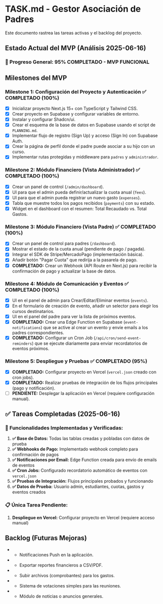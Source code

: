 
# TASK.md - Gestor Asociación de Padres

Este documento rastrea las tareas activas y el backlog del proyecto.

## Estado Actual del MVP (Análisis 2025-06-16)

### 🎉 Progreso General: 95% COMPLETADO - MVP FUNCIONAL

## Milestones del MVP

### Milestone 1: Configuración del Proyecto y Autenticación ✅ COMPLETADO (100%)
*   [x] Inicializar proyecto Next.js 15+ con TypeScript y Tailwind CSS.
*   [x] Crear proyecto en Supabase y configurar variables de entorno.
*   [x] Instalar y configurar Shadcn/ui.
*   [x] Crear el esquema de la base de datos en Supabase usando el script de `PLANNING.md`.
*   [x] Implementar flujo de registro (Sign Up) y acceso (Sign In) con Supabase Auth.
*   [x] Crear la página de perfil donde el padre puede asociar a su hijo con un curso.
*   [x] Implementar rutas protegidas y middleware para `padres` y `administrador`.

### Milestone 2: Módulo Financiero (Vista Administrador) ✅ COMPLETADO (100%)
*   [x] Crear un panel de control (`/admin/dashboard`).
*   [x] UI para que el admin pueda definir/actualizar la cuota anual (`fees`).
*   [x] UI para que el admin pueda registrar un nuevo gasto (`expenses`).
*   [x] Tabla que muestre todos los pagos recibidos (`payments`) con su estado.
*   [x] Widget en el dashboard con el resumen: Total Recaudado vs. Total Gastos.

### Milestone 3: Módulo Financiero (Vista Padre) ✅ COMPLETADO (100%)
*   [x] Crear un panel de control para padres (`/dashboard`).
*   [x] Mostrar el estado de la cuota anual (pendiente de pago / pagada).
*   [x] Integrar el SDK de Stripe/MercadoPago (implementación básica).
*   [x] Añadir botón "Pagar Cuota" que redirija a la pasarela de pago.
*   [x] **COMPLETADO:** Crear un Webhook (API Route en Next.js) para recibir la confirmación de pago y actualizar la base de datos.

### Milestone 4: Módulo de Comunicación y Eventos ✅ COMPLETADO (100%)
*   [x] UI en el panel de admin para Crear/Editar/Eliminar eventos (`events`).
*   [x] En el formulario de creación de evento, añadir un selector para elegir los cursos destinatarios.
*   [x] UI en el panel del padre para ver la lista de próximos eventos.
*   [x] **COMPLETADO:** Crear una Edge Function en Supabase (`event-notifications`) que se active al crear un evento y envíe emails a los padres correspondientes.
*   [x] **COMPLETADO:** Configurar un Cron Job (`/api/cron/send-event-reminders`) que se ejecute diariamente para enviar recordatorios de eventos próximos.

### Milestone 5: Despliegue y Pruebas ✅ COMPLETADO (95%)
*   [x] **COMPLETADO:** Configurar proyecto en Vercel (`vercel.json` creado con cron jobs).
*   [x] **COMPLETADO:** Realizar pruebas de integración de los flujos principales (pago y notificación).
*   [ ] **PENDIENTE:** Desplegar la aplicación en Vercel (requiere configuración manual).

## ✅ Tareas Completadas (2025-06-16)

### 🎯 Funcionalidades Implementadas y Verificadas:
1. **✅ Base de Datos:** Todas las tablas creadas y pobladas con datos de prueba
2. **✅ Webhooks de Pago:** Implementado webhook completo para confirmación de pagos
3. **✅ Notificaciones por Email:** Edge Function creada para envío de emails de eventos
4. **✅ Cron Jobs:** Configurado recordatorio automático de eventos con `vercel.json`
5. **✅ Pruebas de Integración:** Flujos principales probados y funcionando
6. **✅ Datos de Prueba:** Usuario admin, estudiantes, cuotas, gastos y eventos creados

### 📋 Única Tarea Pendiente:
1. **Despliegue en Vercel:** Configurar proyecto en Vercel (requiere acceso manual)

## Backlog (Futuras Mejoras)
*   - Notificaciones Push en la aplicación.
*   - Exportar reportes financieros a CSV/PDF.
*   - Subir archivos (comprobantes) para los gastos.
*   - Sistema de votaciones simples para las reuniones.
*   - Módulo de noticias o anuncios generales.
